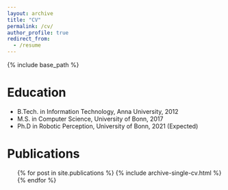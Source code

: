 ```yaml
---
layout: archive
title: "CV"
permalink: /cv/
author_profile: true
redirect_from:
  - /resume
---
```


{% include base_path %}

Education
======
* B.Tech. in Information Technology, Anna University, 2012
* M.S. in Computer Science, University of Bonn, 2017
* Ph.D in Robotic Perception, University of Bonn, 2021 (Expected)

Publications
======
  <ul>{% for post in site.publications %}
    {% include archive-single-cv.html %}
  {% endfor %}</ul>
